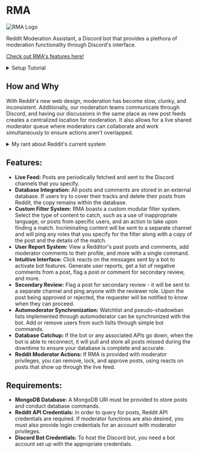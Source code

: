 # RMA

![RMA Logo](https://i.imgur.com/m62PvVQ.jpg)

Reddit Moderation Assistant, a Discord bot that provides a plethora of moderation functionality through Discord's interface.

[Check out RMA's features here!](https://andrewtong.me/RMA-Website/)

<details><summary>Setup Tutorial</summary>
  
MongoDB Basic Setup
1. Create a new project if you do not have one already
2. On the left menu, click "Database Access", then click "ADD NEW DATABASE USER"
3. Select the Authentication Method as "Password", set a username and password for the user and add the user - make note of the username and password as they will be necessary for the connection string
4. Go back to the clusters from the menu on the left and click "Create a New Cluster"
5. On the cluster you created, click the "CONNECT" button
6. Click "Connect using MongoDB Compass"
7. Copy the string and save this to a notepad - make sure to replace the username and password with the user you created (this is the database URI that we will need for our environment variables file)

Discord Bot Basic Setup
1. Log in to the Discord developer portal (https://discord.com/developers/applications)
2. Create a "New Application" and assign the application a name
3. Copy the Client ID to a notepad - we'll need it to invite the bot to your server
4. In the menu on the left, click the "Bot" tab, and click "Add Bot"
5. Copy down the bot's token from this page to a notepad - we'll need to add it to the environment variables later
6. In the following link, replace BOT_CLIENT_ID with the client ID you copied earlier (https://discordapp.com/oauth2/authorize?client_id=BOT_CLIENT_ID&scope=bot)
7. Invite the bot to your server
8. Assign the bot administrator privileges
9. Create any necessary Discord channels - here's an example layout of a server
```
# reddit-posts-and-comments    // Post stream of posts and comments go here
# reddit-filter-pings          // Anything caught by filters you specify will be sent here
# secondary-review             // Any posts that other moderators request secondary review for can be found here
```
10. If you do not already have Discord developer mode on, enable it
`User Settings > Appearance > Developer Mode`
11. Right click the channels you will be using and click "Copy ID" - store these IDs (along with what channel they refer to) for later (we'll need it for the user preferences file later)


Bot Setup Tutorial
1. Verify you have Python 3.x.x installed, the required MongoDB information, and the Discord Bot credentials (see above).
2. Clone the repository
3. Navigate to the repository and install the required dependencies
`pip install -r requirements.txt`
4. Set the required information in environment_variables.py and user_preferences.py
```python
# environment_variables.py
DATABASE_URI - Your MongoDB database URI
REDDIT_CLIENT_ID - Reddit app client ID
REDDIT_CLIENT_SECRET - Reddit app secret
REDDIT_USER_AGENT - String describing the use for your Reddit app (e.g. "Reddit Discord Bot")
REDDIT_USER_USERNAME - Bot account username
REDDIT_USER_PASSWORD - Bot account password
LIVE_DISCORD_BOT_TOKEN - Discord bot token
DEV_DISCORD_BOT_TOKEN - You can ignore this unless you need a separate bot instance for development
PRIORITY_SUBREDDIT - Currently, only one subreddit can support filter sync. Since this is an advanced feature, most users can leave this string empty
HAS_MOD - Set this to True if your bot has moderator privileges in the subreddit (this is redundant to user_preferences and will hopefully be removed in a future commit)
DEV_MODE - Leave this as False unless you are using the bot for development purposes
```
```python
# user_preferences.py
ProdSubredditsAndChannels - Create instances of SubredditAndChannels - this is where you will need to insert the Discord channel IDs acquired from earlier (if you have difficulty with this, see below)
RegexFilters - Any filters that contain regex matches should have their filter names added here - any filters in this array will ensure regex phrases are valid and won't crash your bot instance
Settings.BOT_PREFIX - Specify the prefix for your bot to use
Settings.BOT_SECONDARY_REVIEW_ROLE - Specify the name of the Discord role to ping when a secondary review is requested - ensure your role name has no spaces
BotConsts.POLL_TIMER - The interval (in minutes) between subsequent polls for new posts/comments
```
5. Run the setup script (setup.py)
6. If the setup runs successfully, the bot should be ready to use.

</details>

## How and Why
With Reddit's new web design, moderation has become slow, clunky, and inconsistent. Additionally, our moderation teams communicate through Discord, and having our discussions in the same place as new post feeds creates a centralized location for moderation. It also allows for a live shared moderator queue where moderators can collaborate and work simultaneously to ensure actions aren't overlapped.

<details><summary>My rant about Reddit's current system</summary>

### Problems with Reddit's Moderator Functionality:
- **No Archiving:** If users delete their posts or comments, no history of what they said can be found. If bans are not extensively documented, users can delete their posts and feign innocence, and moderators will be forced to rely on themselves to remember why users were banned. Furthermore, edits on content are not documented and users can also conceal their actions by editing previous comments or posts.
- **No User Comments:** If moderators find troublesome users, there is no ability to tag users so other moderators know to watch out for them.
- **Clunky Interface:** Especially with new Reddit, posts can take several seconds to load. While this may seem trivial, it builds up, especially with large moderation queues.
- **Poor Moderator Action UX/UI:** Also trivial, moderator actions such as post removal/approval are not easily distinguishable among other actions (e.g. saving posts, hiding posts, etc.).
- **New Chat System Rushed:** Reddit also rolled out a new chat system to appeal to newer users, but there were plenty of shortcomings with its implementation. For one, there is no way to dismiss the new chat notification icon unless you either accept or deny the request. On paper this seems fine, but if you choose to deny the request, it automatically deletes the message logs the user has sent. For moderators, this is terrible because if a moderator chooses to ignore a message, they lose all message history. Furthermore, chat rooms are expected to be moderated, yet do not support automoderator filters, a significant issue making moderation very difficult.

### Stopgap Solutions to the above:
- **ceddit and removeddit:** There are sites that archive deleted posts and comments (assuming they have adequate time to archive them), but you cannot query by username, which is often useful for disputing ban appeals.
- **Reddit Enhancement Suite (RES):** RES is a fantastic browser extension that adds lots of helpful tools, including user comments. Unfortunately these only appear if other moderators have the 'Wiki' permission (which in my use case, one of ours didn't).
- **Old Reddit:** Old Reddit can still be used opposed to new Reddit, which has significantly faster loading times. However, the overall interface may be more intimidating to casual users.
</details>

## Features:
- **Live Feed:** Posts are periodically fetched and sent to the Discord channels that you specify.
- **Database Integration:** All posts and comments are stored in an external database. If users try to cover their tracks and delete their posts from Reddit, the copy remains within the database.
- **Custom Filter System:** RMA boasts a custom modular filter system. Select the type of content to catch, such as a use of inappropriate language, or posts from specific users, and an action to take upon finding a match. Incriminating content will be sent to a separate channel and will ping any roles that you specify for the filter along with a copy of the post and the details of the match.
- **User Report System:** View a Redditor's past posts and comments, add moderator comments to their profile, and more with a single command.
- **Intuitive Interface:** Click reacts on the messages sent by a bot to activate bot features. Generate user reports, get a list of negative comments from a post, flag a post or comment for secondary review, and more.
- **Secondary Review:** Flag a post for secondary review - it will be sent to a separate channel and ping anyone with the reviewer role. Upon the post being approved or rejected, the requester will be notified to know when they can proceed.
- **Automoderator Synchronization:** Watchlist and pseudo-shadowban lists implemented through automoderator can be synchronized with the bot. Add or remove users from such lislts through simple bot commands.
- **Database Catchup:** If the bot or any associated APIs go down, when the bot is able to reconnect, it will pull and store all posts missed during the downtime to ensure your database is complete and accurate.
- **Reddit Moderator Actions:** If RMA is provided with moderator privileges, you can remove, lock, and approve posts, using reacts on posts that show up through the live feed.

## Requirements:
- **MongoDB Database:** A MongoDB URI must be provided to store posts and conduct database commands.
- **Reddit API Credentials:** In order to query for posts, Reddit API credentials are required. If moderator functinos are also desired, you must also provide login credentials for an account with moderator privileges.
- **Discord Bot Credentials:** To host the Discord bot, you need a bot account set up with the appropriate credentials.
